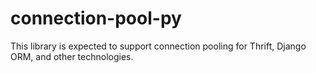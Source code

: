 # connection-pool-py
This library is expected to support connection pooling for Thrift, Django ORM, and other technologies.
